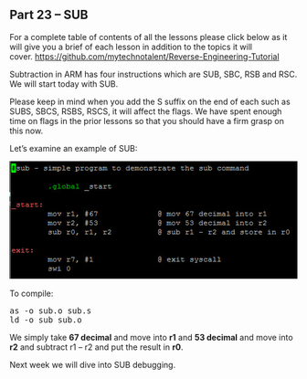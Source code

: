 ## Part 23 – SUB

For a complete table of contents of all the lessons please click below as it will give you a brief of each lesson in addition to the topics it will cover.&nbsp;https://github.com/mytechnotalent/Reverse-Engineering-Tutorial

Subtraction in ARM has four instructions which are SUB, SBC, RSB and RSC. We will start today with SUB.

Please keep in mind when you add the S suffix on the end of each such as SUBS, SBCS, RSBS, RSCS, it will affect the flags. We have spent enough time on flags in the prior lessons so that you should have a firm grasp on this now.

Let’s examine an example of SUB:

<div class="slate-resizable-image-embed slate-image-embed__resize-full-width"><img src="/imgs/1520194165815.jpg"/></div>

To compile:

<pre spellcheck="false">as -o sub.o sub.s
ld -o sub sub.o
</pre>

We simply take __67 decimal__ and move into __r1__ and __53 decimal__ and move into __r2__ and subtract r1 – r2 and put the result in __r0__.

Next week we will dive into SUB debugging.